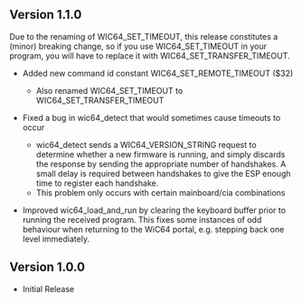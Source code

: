 ## Version 1.1.0

Due to the renaming of WIC64_SET_TIMEOUT, this release constitutes a (minor)
breaking change, so if you use WIC64_SET_TIMEOUT in your program, you will
have to replace it with WIC64_SET_TRANSFER_TIMEOUT.

- Added new command id constant WIC64_SET_REMOTE_TIMEOUT ($32)
  - Also renamed WIC64_SET_TIMEOUT to WIC64_SET_TRANSFER_TIMEOUT

- Fixed a bug in wic64_detect that would sometimes cause timeouts to occur
  - wic64_detect sends a WIC64_VERSION_STRING request to determine whether a new
    firmware is running, and simply discards the response by sending the
    appropriate number of handshakes. A small delay is required between
    handshakes to give the ESP enough time to register each handshake.
  - This problem only occurs with certain mainboard/cia combinations

 - Improved wic64_load_and_run by clearing the keyboard buffer prior to running
   the received program. This fixes some instances of odd behaviour when
   returning to the WiC64 portal, e.g. stepping back one level immediately.

## Version 1.0.0

- Initial Release